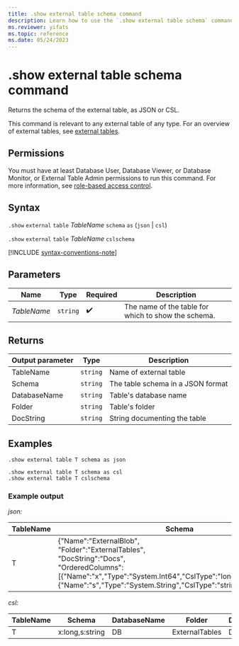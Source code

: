```yaml
---
title: .show external table schema command
description: Learn how to use the `.show external table schema` command to show the schema of the external table as JSON or CSL. 
ms.reviewer: yifats
ms.topic: reference
ms.date: 05/24/2023
---
```

# .show external table schema command

Returns the schema of the external table, as JSON or CSL.

This command is relevant to any external table of any type. For an overview of external tables, see [external tables](../query/schema-entities/external-tables.md).

## Permissions

You must have at least Database User, Database Viewer, or Database Monitor, or External Table Admin permissions to run this command. For more information, see [role-based access control](access-control/role-based-access-control.md).

## Syntax

`.show` `external` `table` *TableName* `schema` `as` (`json` | `csl`)

`.show` `external` `table` *TableName* `cslschema`

[!INCLUDE [syntax-conventions-note](../includes/syntax-conventions-note.md)]

## Parameters

|Name|Type|Required|Description|
|--|--|--|--|
|*TableName*| `string` | :heavy_check_mark:|The name of the table for which to show the schema.|

## Returns

| Output parameter | Type   | Description                        |
|------------------|--------|------------------------------------|
| TableName        | `string` | Name of external table            |
| Schema           | `string` | The table schema in a JSON format |
| DatabaseName     | `string` | Table's database name             |
| Folder           | `string` | Table's folder                    |
| DocString        | `string` | String documenting the table      |

## Examples

```kusto
.show external table T schema as json
```

```kusto
.show external table T schema as csl
.show external table T cslschema
```

### Example output

*json:*

| TableName | Schema    | DatabaseName | Folder         | DocString |
|-----------|----------------------------------|--------------|----------------|-----------|
| T         | {"Name":"ExternalBlob",<br>"Folder":"ExternalTables",<br>"DocString":"Docs",<br>"OrderedColumns":[{"Name":"x","Type":"System.Int64","CslType":"long","DocString":""},{"Name":"s","Type":"System.String","CslType":"string","DocString":""}]} | DB           | ExternalTables | Docs      |

*csl:*

| TableName | Schema          | DatabaseName | Folder         | DocString |
|-----------|-----------------|--------------|----------------|-----------|
| T         | x:long,s:string | DB           | ExternalTables | Docs      |
